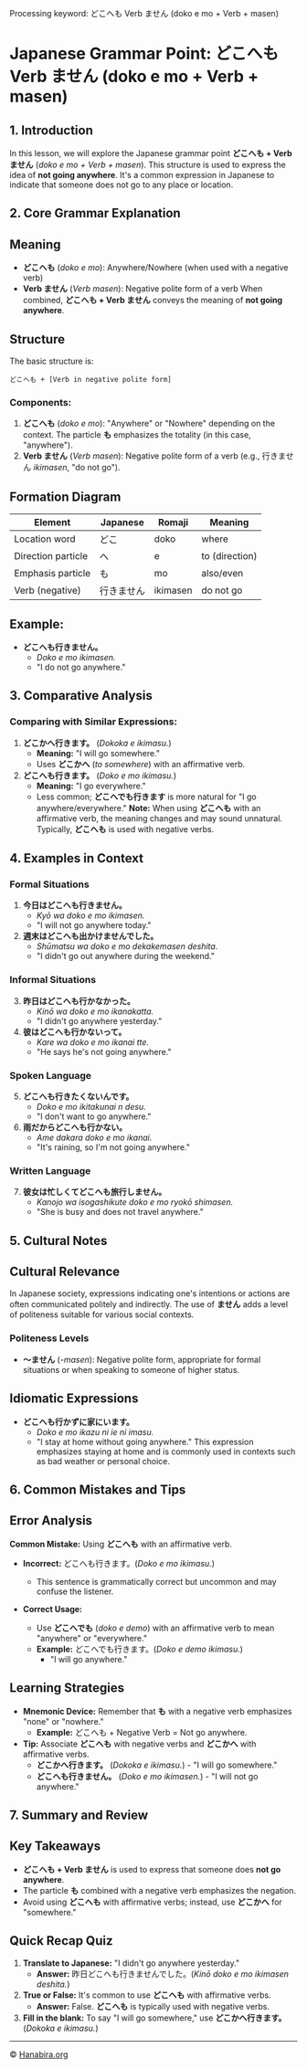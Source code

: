 Processing keyword: どこへも Verb ません (doko e mo + Verb + masen)
# Japanese Grammar Point: どこへも Verb ません (doko e mo + Verb + masen)

## 1. Introduction
In this lesson, we will explore the Japanese grammar point **どこへも + Verb ません** (*doko e mo + Verb + masen*). This structure is used to express the idea of **not going anywhere**. It's a common expression in Japanese to indicate that someone does not go to any place or location.
## 2. Core Grammar Explanation
## Meaning
- **どこへも** (*doko e mo*): Anywhere/Nowhere (when used with a negative verb)
- **Verb ません** (*Verb masen*): Negative polite form of a verb
When combined, **どこへも + Verb ません** conveys the meaning of **not going anywhere**.
## Structure
The basic structure is:
```plaintext
どこへも + [Verb in negative polite form]
```
### Components:
1. **どこへも** (*doko e mo*): "Anywhere" or "Nowhere" depending on the context. The particle **も** emphasizes the totality (in this case, "anywhere").
2. **Verb ません** (*Verb masen*): Negative polite form of a verb (e.g., 行きません *ikimasen*, "do not go").
## Formation Diagram
| Element           | Japanese     | Romaji        | Meaning          |
|-------------------|--------------|---------------|------------------|
| Location word     | どこ          | doko          | where            |
| Direction particle| へ           | e             | to (direction)   |
| Emphasis particle | も           | mo            | also/even        |
| Verb (negative)   | 行きません    | ikimasen      | do not go        |
## Example:
- **どこへも行きません。**
  - *Doko e mo ikimasen.*
  - "I do not go anywhere."
## 3. Comparative Analysis
### Comparing with Similar Expressions:
1. **どこかへ行きます。** (*Dokoka e ikimasu.*)
   - **Meaning:** "I will go somewhere."
   - Uses **どこかへ** (*to somewhere*) with an affirmative verb.
2. **どこへも行きます。** (*Doko e mo ikimasu.*)
   - **Meaning:** "I go everywhere."
   - Less common; **どこへでも行きます** is more natural for "I go anywhere/everywhere."
**Note:** When using **どこへも** with an affirmative verb, the meaning changes and may sound unnatural. Typically, **どこへも** is used with negative verbs.
## 4. Examples in Context
### Formal Situations
1. **今日はどこへも行きません。**
   - *Kyō wa doko e mo ikimasen.*
   - "I will not go anywhere today."
2. **週末はどこへも出かけませんでした。**
   - *Shūmatsu wa doko e mo dekakemasen deshita.*
   - "I didn't go out anywhere during the weekend."
### Informal Situations
3. **昨日はどこへも行かなかった。**
   - *Kinō wa doko e mo ikanakatta.*
   - "I didn't go anywhere yesterday."
4. **彼はどこへも行かないって。**
   - *Kare wa doko e mo ikanai tte.*
   - "He says he's not going anywhere."
### Spoken Language
5. **どこへも行きたくないんです。**
   - *Doko e mo ikitakunai n desu.*
   - "I don't want to go anywhere."
6. **雨だからどこへも行かない。**
   - *Ame dakara doko e mo ikanai.*
   - "It's raining, so I'm not going anywhere."
### Written Language
7. **彼女は忙しくてどこへも旅行しません。**
   - *Kanojo wa isogashikute doko e mo ryokō shimasen.*
   - "She is busy and does not travel anywhere."
## 5. Cultural Notes
## Cultural Relevance
In Japanese society, expressions indicating one's intentions or actions are often communicated politely and indirectly. The use of **ません** adds a level of politeness suitable for various social contexts.
### Politeness Levels
- **～ません** (*-masen*): Negative polite form, appropriate for formal situations or when speaking to someone of higher status.
## Idiomatic Expressions
- **どこへも行かずに家にいます。**
  - *Doko e mo ikazu ni ie ni imasu.*
  - "I stay at home without going anywhere."
This expression emphasizes staying at home and is commonly used in contexts such as bad weather or personal choice.
## 6. Common Mistakes and Tips
## Error Analysis
**Common Mistake:** Using **どこへも** with an affirmative verb.
- **Incorrect:** どこへも行きます。(*Doko e mo ikimasu.*)
  - This sentence is grammatically correct but uncommon and may confuse the listener.
  
- **Correct Usage:**
  - Use **どこへでも** (*doko e demo*) with an affirmative verb to mean "anywhere" or "everywhere."
  - **Example:** どこへでも行きます。(*Doko e demo ikimasu.*)
    - "I will go anywhere."
## Learning Strategies
- **Mnemonic Device:** Remember that **も** with a negative verb emphasizes "none" or "nowhere."
  - **Example:** どこへも + Negative Verb = Not go anywhere.
- **Tip:** Associate **どこへも** with negative verbs and **どこかへ** with affirmative verbs.
  - **どこかへ行きます。** (*Dokoka e ikimasu.*) - "I will go somewhere."
  - **どこへも行きません。** (*Doko e mo ikimasen.*) - "I will not go anywhere."
## 7. Summary and Review
## Key Takeaways
- **どこへも + Verb ません** is used to express that someone does **not go anywhere**.
- The particle **も** combined with a negative verb emphasizes the negation.
- Avoid using **どこへも** with affirmative verbs; instead, use **どこかへ** for "somewhere."
## Quick Recap Quiz
1. **Translate to Japanese:** "I didn't go anywhere yesterday."
   - **Answer:** 昨日どこへも行きませんでした。(*Kinō doko e mo ikimasen deshita.*)
2. **True or False:** It's common to use **どこへも** with affirmative verbs.
   - **Answer:** False. **どこへも** is typically used with negative verbs.
3. **Fill in the blank:** To say "I will go somewhere," use **どこかへ行きます。** (*Dokoka e ikimasu.*)

---

© [Hanabira.org](https://hanabira.org)
